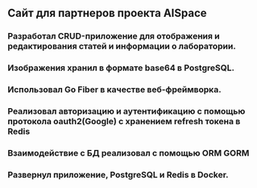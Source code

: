 ## Сайт для партнеров проекта AISpace

### Разработал CRUD-приложение для отображения и редактирования статей и информации о лаборатории.
### Изображения хранил в формате base64 в PostgreSQL.
### Использовал Go Fiber в качестве веб-фреймворка.
### Реализовал авторизацию и аутентификацию с помощью протокола oauth2(Google) с хранением refresh токена в Redis
### Взаимодействие с БД реализовал с помощью ORM GORM
### Развернул приложение, PostgreSQL и Redis в Docker.
